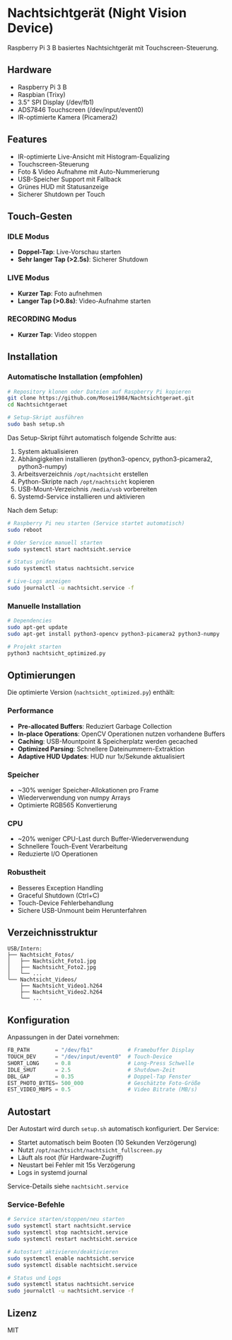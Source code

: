 # Nachtsichtgerät (Night Vision Device)

Raspberry Pi 3 B basiertes Nachtsichtgerät mit Touchscreen-Steuerung.

## Hardware

- Raspberry Pi 3 B
- Raspbian (Trixy)
- 3.5" SPI Display (/dev/fb1)
- ADS7846 Touchscreen (/dev/input/event0)
- IR-optimierte Kamera (Picamera2)

## Features

- IR-optimierte Live-Ansicht mit Histogram-Equalizing
- Touchscreen-Steuerung
- Foto & Video Aufnahme mit Auto-Nummerierung
- USB-Speicher Support mit Fallback
- Grünes HUD mit Statusanzeige
- Sicherer Shutdown per Touch

## Touch-Gesten

### IDLE Modus
- **Doppel-Tap**: Live-Vorschau starten
- **Sehr langer Tap (>2.5s)**: Sicherer Shutdown

### LIVE Modus
- **Kurzer Tap**: Foto aufnehmen
- **Langer Tap (>0.8s)**: Video-Aufnahme starten

### RECORDING Modus
- **Kurzer Tap**: Video stoppen

## Installation

### Automatische Installation (empfohlen)

```bash
# Repository klonen oder Dateien auf Raspberry Pi kopieren
git clone https://github.com/Mosei1984/Nachtsichtgeraet.git
cd Nachtsichtgeraet

# Setup-Skript ausführen
sudo bash setup.sh
```

Das Setup-Skript führt automatisch folgende Schritte aus:
1. System aktualisieren
2. Abhängigkeiten installieren (python3-opencv, python3-picamera2, python3-numpy)
3. Arbeitsverzeichnis `/opt/nachtsicht` erstellen
4. Python-Skripte nach `/opt/nachtsicht` kopieren
5. USB-Mount-Verzeichnis `/media/usb` vorbereiten
6. Systemd-Service installieren und aktivieren

Nach dem Setup:
```bash
# Raspberry Pi neu starten (Service startet automatisch)
sudo reboot

# Oder Service manuell starten
sudo systemctl start nachtsicht.service

# Status prüfen
sudo systemctl status nachtsicht.service

# Live-Logs anzeigen
sudo journalctl -u nachtsicht.service -f
```

### Manuelle Installation

```bash
# Dependencies
sudo apt-get update
sudo apt-get install python3-opencv python3-picamera2 python3-numpy

# Projekt starten
python3 nachtsicht_optimized.py
```

## Optimierungen

Die optimierte Version (`nachtsicht_optimized.py`) enthält:

### Performance
- **Pre-allocated Buffers**: Reduziert Garbage Collection
- **In-place Operations**: OpenCV Operationen nutzen vorhandene Buffers
- **Caching**: USB-Mountpoint & Speicherplatz werden gecached
- **Optimized Parsing**: Schnellere Dateinummern-Extraktion
- **Adaptive HUD Updates**: HUD nur 1x/Sekunde aktualisiert

### Speicher
- ~30% weniger Speicher-Allokationen pro Frame
- Wiederverwendung von numpy Arrays
- Optimierte RGB565 Konvertierung

### CPU
- ~20% weniger CPU-Last durch Buffer-Wiederverwendung
- Schnellere Touch-Event Verarbeitung
- Reduzierte I/O Operationen

### Robustheit
- Besseres Exception Handling
- Graceful Shutdown (Ctrl+C)
- Touch-Device Fehlerbehandlung
- Sichere USB-Unmount beim Herunterfahren

## Verzeichnisstruktur

```
USB/Intern:
├── Nachtsicht_Fotos/
│   ├── Nachtsicht_Foto1.jpg
│   ├── Nachtsicht_Foto2.jpg
│   └── ...
└── Nachtsicht_Videos/
    ├── Nachtsicht_Video1.h264
    ├── Nachtsicht_Video2.h264
    └── ...
```

## Konfiguration

Anpassungen in der Datei vornehmen:

```python
FB_PATH        = "/dev/fb1"           # Framebuffer Display
TOUCH_DEV      = "/dev/input/event0"  # Touch-Device
SHORT_LONG     = 0.8                  # Long-Press Schwelle
IDLE_SHUT      = 2.5                  # Shutdown-Zeit
DBL_GAP        = 0.35                 # Doppel-Tap Fenster
EST_PHOTO_BYTES= 500_000              # Geschätzte Foto-Größe
EST_VIDEO_MBPS = 0.5                  # Video Bitrate (MB/s)
```

## Autostart

Der Autostart wird durch `setup.sh` automatisch konfiguriert. Der Service:
- Startet automatisch beim Booten (10 Sekunden Verzögerung)
- Nutzt `/opt/nachtsicht/nachtsicht_fullscreen.py`
- Läuft als root (für Hardware-Zugriff)
- Neustart bei Fehler mit 15s Verzögerung
- Logs in systemd journal

Service-Details siehe `nachtsicht.service`

### Service-Befehle

```bash
# Service starten/stoppen/neu starten
sudo systemctl start nachtsicht.service
sudo systemctl stop nachtsicht.service
sudo systemctl restart nachtsicht.service

# Autostart aktivieren/deaktivieren
sudo systemctl enable nachtsicht.service
sudo systemctl disable nachtsicht.service

# Status und Logs
sudo systemctl status nachtsicht.service
sudo journalctl -u nachtsicht.service -f
```

## Lizenz

MIT
